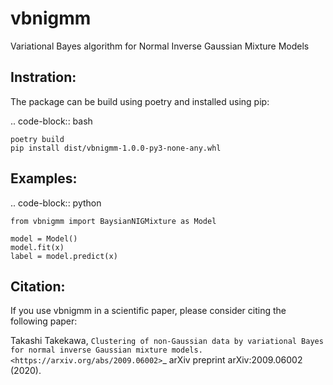 vbnigmm
=======

Variational Bayes algorithm for Normal Inverse Gaussian Mixture Models

Instration:
-----------

The package can be build using poetry and installed using pip:

.. code-block:: bash

    poetry build
    pip install dist/vbnigmm-1.0.0-py3-none-any.whl

Examples:
---------

.. code-block:: python

    from vbnigmm import BaysianNIGMixture as Model

    model = Model()
    model.fit(x)
    label = model.predict(x)

Citation:
---------

If you use vbnigmm in a scientific paper,
please consider citing the following paper:

Takashi Takekawa, `Clustering of non-Gaussian data by variational Bayes for normal inverse Gaussian mixture models. <https://arxiv.org/abs/2009.06002>`_ arXiv preprint arXiv:2009.06002 (2020).

